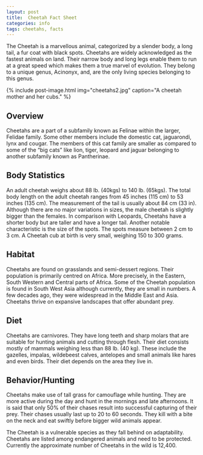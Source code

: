 ```yaml
---
layout: post
title:  Cheetah Fact Sheet
categories: info
tags: cheetahs, facts
---
```


The Cheetah is a marvellous animal, categorized by a slender body, a long tail, a fur coat with black spots. Cheetahs are widely acknowledged as the fastest animals on land. Their narrow body and long legs enable them to run at a great speed which makes them a true marvel of evolution. They belong to a unique genus, Acinonyx, and, are the only living species belonging to this genus. 

{% include post-image.html img="cheetahs2.jpg" caption="A cheetah mother and her cubs." %}

<h2>Overview</h2>
Cheetahs are a part of a subfamily known as Felinae within the larger, Felidae family. Some other members include the domestic cat, jaguarondi, lynx and cougar. The members of this cat family are smaller as compared to some of the “big cats” like lion, tiger, leopard and jaguar belonging to another subfamily known as Pantherinae.  

<h2>Body Statistics</h2>
An adult cheetah weighs about 88 lb. (40kgs) to 140 lb. (65kgs). The total body length on the adult cheetah ranges from 45 inches (115 cm) to 53 inches (135 cm). The measurement of the tail is usually about 84 cm (33 in). Although there are no major variations in sizes, the male cheetah is slightly bigger than the females. In comparison with Leopards, Cheetahs have a shorter body but are taller and have a longer tail. Another notable characteristic is the size of the spots. The spots measure between 2 cm to 3 cm. A Cheetah cub at birth is very small, weighing 150 to 300 grams.

<h2>Habitat</h2>
Cheetahs are found on grasslands and semi-dessert regions. Their population is primarily centred on Africa. More precisely, in the Eastern, South Western and Central parts of Africa. Some of the Cheetah population is found in South West Asia although currently, they are small in numbers. A few decades ago, they were widespread in the Middle East and Asia. Cheetahs thrive on expansive landscapes that offer abundant prey. 

<h2>Diet</h2>
Cheetahs are carnivores. They have long teeth and sharp molars that are suitable for hunting animals and cutting through flesh. Their diet consists mostly of mammals weighing less than 88 lb. (40 kg). These include the gazelles, impalas, wildebeest calves, antelopes and small animals like hares and even birds. Their diet depends on the area they live in. 

<h2>Behavior/Hunting</h2>
Cheetahs make use of tall grass for camouflage while hunting. They are more active during the day and hunt in the mornings and late afternoons. It is said that only 50% of their chases result into successful capturing of their prey. Their chases usually last up to 20 to 60 seconds. They kill with a bite on the neck and eat swiftly before bigger wild animals appear. 

The Cheetah is a vulnerable species as they fall behind on adaptability. Cheetahs are listed among endangered animals and need to be protected. Currently the approximate number of Cheetahs in the wild is 12,400. 



